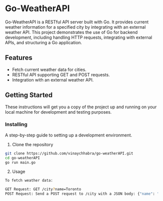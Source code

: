 # Go-WeatherAPI

 Go-WeatherAPI is a RESTful API server built with Go. It provides current weather information for a specified city by integrating with an external weather API. This project demonstrates the use of Go for backend development, including handling HTTP requests, integrating with external APIs, and structuring a Go application.

## Features

- Fetch current weather data for cities.
- RESTful API supporting GET and POST requests.
- Integration with an external weather API.

## Getting Started

These instructions will get you a copy of the project up and running on your local machine for development and testing purposes.

### Installing

A step-by-step guide to setting up a development environment.

1. Clone the repository

```bash
git clone https://github.com/vinaychhabra/go-weatherAPI.git
cd go-weatherAPI
go run main.go
```


2. Usage
```bash
To fetch weather data:

GET Request: GET /city?name=Toronto
POST Request: Send a POST request to /city with a JSON body: {"name": "Toronto"}

